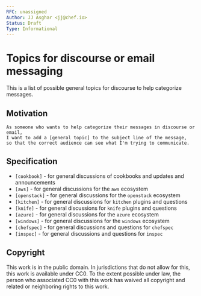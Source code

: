 ```yaml
---
RFC: unassigned
Author: JJ Asghar <jj@chef.io>
Status: Draft
Type: Informational
---
```


# Topics for discourse or email messaging

This is a list of possible general topics for discourse to help categorize messages.

## Motivation

    As someone who wants to help categorize their messages in discourse or email,
    I want to add a [general topic] to the subject line of the message,
    so that the correct audience can see what I'm trying to communicate.

## Specification

- `[cookbook]` - for general discussions of cookbooks and updates and announcements
- `[aws]` - for general discussions for the `aws` ecosystem
- `[openstack]` - for general discussions for the `openstack` ecosystem
- `[kitchen]` - for general discussions for `kitchen` plugins and questions
- `[knife]` - for general discussions for `knife` plugins and questions
- `[azure]` - for general discussions for the `azure` ecosystem
- `[windows]` - for general discussions for the `windows` ecosystem
- `[chefspec]` - for general discussions and questions for `chefspec`
- `[inspec]` - for general discussions and questions for `inspec`


## Copyright

This work is in the public domain. In jurisdictions that do not allow for this,
this work is available under CC0. To the extent possible under law, the person
who associated CC0 with this work has waived all copyright and related or
neighboring rights to this work.

